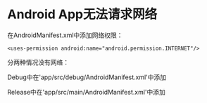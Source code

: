 # Android App无法请求网络

在AndroidManifest.xml中添加网络权限：

```
<uses-permission android:name="android.permission.INTERNET"/>
```

分两种情况没有网络：

Debug中在'app/src/debug/AndroidManifest.xml'中添加

Release中在'app/src/main/AndroidManifest.xml'中添加

